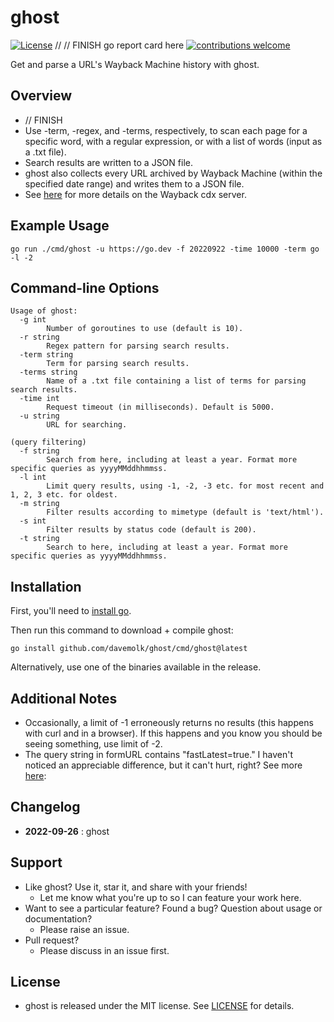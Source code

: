 # ghost
[![License](https://img.shields.io/badge/License-MIT-blue.svg)](http://opensource.org/licenses/MIT)
// // FINISH go report card here
[![contributions welcome](https://img.shields.io/badge/contributions-welcome-brightgreen.svg?style=flat)](https://github.com/davemolk/ghost/issues)

Get and parse a URL's Wayback Machine history with ghost.

## Overview
* // FINISH
* Use -term, -regex, and -terms, respectively, to scan each page for a specific word, with a regular expression, or with a list of words (input as a .txt file).
* Search results are written to a JSON file.
* ghost also collects every URL archived by Wayback Machine (within the specified date range) and writes them to a JSON file.
* See [here](https://github.com/internetarchive/wayback/tree/master/wayback-cdx-server) for more details on the Wayback cdx server.

## Example Usage
```
go run ./cmd/ghost -u https://go.dev -f 20220922 -time 10000 -term go -l -2
```

## Command-line Options
```
Usage of ghost:
  -g int
    	Number of goroutines to use (default is 10).
  -r string
    	Regex pattern for parsing search results.
  -term string
    	Term for parsing search results.
  -terms string
    	Name of a .txt file containing a list of terms for parsing search results.
  -time int
    	Request timeout (in milliseconds). Default is 5000.
  -u string
    	URL for searching.

(query filtering)
  -f string
    	Search from here, including at least a year. Format more specific queries as yyyyMMddhhmmss.
  -l int
    	Limit query results, using -1, -2, -3 etc. for most recent and 1, 2, 3 etc. for oldest.
  -m string
        Filter results according to mimetype (default is 'text/html').
  -s int
        Filter results by status code (default is 200).
  -t string
    	Search to here, including at least a year. Format more specific queries as yyyyMMddhhmmss.
```

## Installation
First, you'll need to [install go](https://golang.org/doc/install).

Then run this command to download + compile ghost:
```
go install github.com/davemolk/ghost/cmd/ghost@latest
```
Alternatively, use one of the binaries available in the release.

## Additional Notes
* Occasionally, a limit of -1 erroneously returns no results (this happens with curl and in a browser). If this happens and you know you should be seeing something, use limit of -2.
* The query string in formURL contains "fastLatest=true." I haven't noticed an appreciable difference, but it can't hurt, right? See more [here](https://github.com/internetarchive/wayback/tree/master/wayback-cdx-server):

## Changelog
*    **2022-09-26** : ghost

## Support
* Like ghost? Use it, star it, and share with your friends!
    - Let me know what you're up to so I can feature your work here.
* Want to see a particular feature? Found a bug? Question about usage or documentation?
    - Please raise an issue.
* Pull request?
    - Please discuss in an issue first. 

## License
* ghost is released under the MIT license. See [LICENSE](LICENSE) for details.